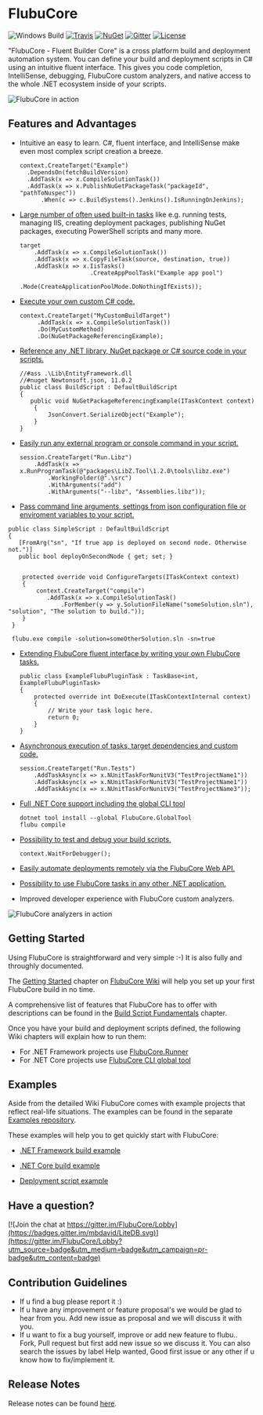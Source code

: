 # FlubuCore

![Windows Build](http://lucidlynx.comtrade.com:8080/buildStatus/icon?job=FlubuCore)
[![Travis](http://img.shields.io/travis/scriptcs/scriptcs/dev.svg?style=flat-square&label=linux-build)](https://travis-ci.org/flubu-core/flubu.core)
[![NuGet](https://img.shields.io/nuget/v/FlubuCore.svg)](https://www.nuget.org/packages/FlubuCore/)
[![Gitter](https://img.shields.io/gitter/room/FlubuCore/Lobby.svg)](https://gitter.im/FlubuCore/Lobby?utm_source=badge&utm_medium=badge&utm_campaign=pr-badge&utm_content=badge)
[![License](https://img.shields.io/github/license/flubu-core/flubu.core.svg)](https://github.com/flubu-core/flubu.core/blob/master/LICENSE)

"FlubuCore - Fluent Builder Core" is a cross platform build and deployment automation system. You can define your build and deployment scripts in C# using an intuitive fluent interface. This gives you code completion, IntelliSense, debugging, FlubuCore custom analyzers, and native access to the whole .NET ecosystem inside of your scripts.

![FlubuCore in action](https://raw.githubusercontent.com/flubu-core/flubu.core/master/demo.gif)

## Features and Advantages

* Intuitive an easy to learn. C#, fluent interface, and IntelliSense make even most complex script creation a breeze.

    ```
    context.CreateTarget("Example")
      .DependsOn(fetchBuildVersion)
      .AddTask(x => x.CompileSolutionTask())
      .AddTask(x => x.PublishNuGetPackageTask("packageId", "pathToNuspec"))
          .When(c => c.BuildSystems().Jenkins().IsRunningOnJenkins);
    ```
          
* [Large number of often used built-in tasks](https://github.com/flubu-core/flubu.core/wiki/4-Tasks) like e.g. running tests, managing IIS, creating deployment packages, publishing NuGet packages, executing PowerShell scripts and many more.

    ```
    target
        .AddTask(x => x.CompileSolutionTask())
        .AddTask(x => x.CopyFileTask(source, destination, true))
        .AddTask(x => x.IisTasks()
                        .CreateAppPoolTask("Example app pool")
                        .Mode(CreateApplicationPoolMode.DoNothingIfExists));
    ```

* [Execute your own custom C# code.](https://github.com/flubu-core/flubu.core/wiki/2-Build-script-fundamentals#Custom-code)

    ```
    context.CreateTarget("MyCustomBuildTarget")
         .AddTask(x => x.CompileSolutionTask())
         .Do(MyCustomMethod)
         .Do(NuGetPackageReferencingExample);
    ```

* [Reference any .NET library, NuGet package or C# source code in your scripts.](https://github.com/flubu-core/flubu.core/wiki/2-Build-script-fundamentals#Referencing-other-assemblies-in-build-script)

    ```
    //#ass .\Lib\EntityFramework.dll
    //#nuget Newtonsoft.json, 11.0.2
    public class BuildScript : DefaultBuildScript
    {
       public void NuGetPackageReferencingExample(ITaskContext context)
        {
            JsonConvert.SerializeObject("Example");
        }
    }
    ```

* [Easily run any external program or console command in your script.](https://github.com/flubu-core/flubu.core/wiki/2-Build-script-fundamentals#Run-any-program)

    ```
    session.CreateTarget("Run.Libz")
        .AddTask(x => x.RunProgramTask(@"packages\LibZ.Tool\1.2.0\tools\libz.exe")
            .WorkingFolder(@".\src")
            .WithArguments("add")
            .WithArguments("--libz", "Assemblies.libz"));
    ```
* [Pass command line arguments, settings from json configuration file or enviroment variables to your script.](https://github.com/flubu-core/flubu.core/wiki/2-Build-script-fundamentals#Script-arguments)

 ```
 public class SimpleScript : DefaultBuildScript
 {
    [FromArg("sn", "If true app is deployed on second node. Otherwise not.")]
    public bool deployOnSecondNode { get; set; }

 
     protected override void ConfigureTargets(ITaskContext context)
     {
         context.CreateTarget("compile")
            .AddTask(x => x.CompileSolutionTask()
                .ForMember(y => y.SolutionFileName("someSolution.sln"), "solution", "The solution to build.")); 
     }
  }
 ```
 
 ```
  flubu.exe compile -solution=someOtherSolution.sln -sn=true
 ```
* [Extending FlubuCore fluent interface by writing your own FlubuCore tasks.](https://github.com/flubu-core/flubu.core/wiki/5-How-to-write-and-use-FlubuCore-task-plugins)

    ```
    public class ExampleFlubuPluginTask : TaskBase<int, ExampleFlubuPluginTask>
    {
        protected override int DoExecute(ITaskContextInternal context)
        {
            // Write your task logic here.
            return 0;
        }
    }
    ```

* [Asynchronous execution of tasks, target dependencies and custom code.](https://github.com/flubu-core/flubu.core/wiki/2-Build-script-fundamentals#Async-execution)

    ```
    session.CreateTarget("Run.Tests")
        .AddTaskAsync(x => x.NUnitTaskForNunitV3("TestProjectName1"))
        .AddTaskAsync(x => x.NUnitTaskForNunitV3("TestProjectName1"))
        .AddTaskAsync(x => x.NUnitTaskForNunitV3("TestProjectName3"));
    ```

* [Full .NET Core support including the global CLI tool](https://github.com/flubu-core/flubu.core/wiki/1-Getting-started#getting-started-net-core)

    ```
    dotnet tool install --global FlubuCore.GlobalTool
    flubu compile
    ```

* [Possibility to test and debug your build scripts.](https://github.com/flubu-core/flubu.core/wiki/6-Writing-build-script-tests,-debuging-and-running-flubu-tasks-in-other--.net-applications)

    ```
    context.WaitForDebugger();
    ```

* [Easily automate deployments remotely via the FlubuCore Web API.](https://github.com/flubu-core/flubu.core/wiki/7-Web-Api:-Getting-started)

* [Possibility to use FlubuCore tasks in any other .NET application.](https://github.com/flubu-core/examples/blob/master/NetCore_csproj/BuildScript/BuildScriptTests.cs)

* Improved developer experience with FlubuCore custom analyzers.

![FlubuCore analyzers in action](https://raw.githubusercontent.com/flubu-core/flubu.core/master/FlubuCoreCustomAnalyzerDemo.png)

## Getting Started
Using FlubuCore is straightforward and very simple :-) It is also fully and throughly documented.

The [Getting Started](https://github.com/flubu-core/flubu.core/wiki/1-Getting-started) chapter on [FlubuCore Wiki](https://github.com/flubu-core/flubu.core/wiki/) will help you set up your first FlubuCore build in no time.

A comprehensive list of features that FlubuCore has to offer with descriptions can be found in the [Build Script Fundamentals](https://github.com/flubu-core/flubu.core/wiki/2-Build-script-fundamentals) chapter.

Once you have your build and deployment scripts defined, the following Wiki chapters will explain how to run them:
* For .NET Framework projects use [FlubuCore.Runner](https://github.com/flubu-core/flubu.core/wiki/1-Getting-started#Installation.net)
* For .NET Core projects use [FlubuCore CLI global tool](https://github.com/flubu-core/flubu.core/wiki/1-Getting-started#Installation-.net-core)

## Examples
Aside from the detailed Wiki FlubuCore comes with example projects that reflect real-life situations. The examples can be found in the separate [Examples repository](https://github.com/flubu-core/examples/).

These examples will help you to get quickly start with FlubuCore:
* [.NET Framework build example](https://github.com/flubu-core/examples/blob/master/MVC_NET4.61/BuildScripts/BuildScript.cs
)

* [.NET Core build example](https://github.com/flubu-core/examples/blob/master/NetCore_csproj/BuildScript/BuildScript.cs
)

* [Deployment script example](https://github.com/flubu-core/examples/blob/master/DeployScriptExample/BuildScript/DeployScript.cs
)

## Have a question?

 [![Join the chat at https://gitter.im/FlubuCore/Lobby](https://badges.gitter.im/mbdavid/LiteDB.svg)](https://gitter.im/FlubuCore/Lobby?utm_source=badge&utm_medium=badge&utm_campaign=pr-badge&utm_content=badge)

## Contribution Guidelines
* If u find a bug please report it :) 
* If u have any improvement or feature proposal's we would be glad to hear from you. Add new issue as proposal and we will discuss it with you.
* If u want to fix a bug yourself, improve or add new feature to flubu.. Fork, Pull request but first add new issue so we discuss it. You can also search the issues by label Help wanted, Good first issue or any other if u know how to fix/implement it. 


## Release Notes

Release notes can be found [here](https://github.com/flubu-core/flubu.core/blob/master/FlubuCore.ProjectVersion.txt).
